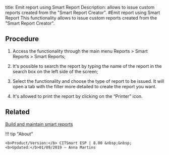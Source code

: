 title: Emit report using Smart Report
Description: allows to issue custom reports created from the "Smart Report Creator".
#Emit report using Smart Report
This functionality allows to issue custom reports created from the "Smart Report Creator".

Procedure
-------------

1.  Access the functionality through the main menu Reports \> Smart Reports \>
    Smart Reports;

2.  It's possible to search the report by typing the name of the report in the
    search box on the left side of the screen;

3.  Select the functionality and choose the type of report to be issued. It will
    open a tab with the filter more detailed to create the report you want.

4.  It's allowed to print the report by clicking on the “Printer” icon.


Related
-------

[Build and maintain smart reports](/en-us/citsmart-esp-8/additional-features/reports/create/smart-reports/configuration/build-maintain-smart-report.html)


!!! tip "About"

    <b>Product/Version:</b> CITSmart ESP | 8.00 &nbsp;&nbsp;
    <b>Updated:</b>01/09/2019 – Anna Martins
